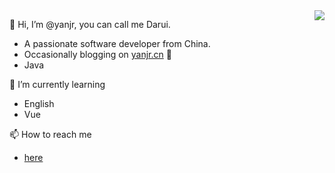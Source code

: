 <img align="right" src="https://github-readme-stats.vercel.app/api?username=yanjr&show_icons=true&icon_color=CE1D2D&text_color=718096&bg_color=ffffff&hide_title=true" />




👋 Hi, I’m @yanjr, you can call me Darui.
 - A passionate software developer from China.
 - Occasionally blogging on [yanjr.cn](https://www.yanjr.cnurl?_blank) 📖
 - Java 
 
 
🌱 I’m currently learning 
 - English
 - Vue
 
📫 How to reach me 
 - [here](https://github.com/yanjr)

<!---
yanjr/yanjr is a ✨ special ✨ repository because its `README.md` (this file) appears on your GitHub profile.
You can click the Preview link to take a look at your changes.
--->






